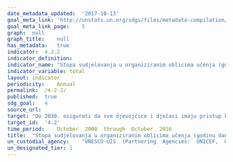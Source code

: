 ```yaml
---	
date_metadata_updated:	'2017-10-13'
goal_meta_link:	'http://unstats.un.org/sdgs/files/metadata-compilation/Metadata-Goal-4.pdf'
goal_meta_link_page:	5
graph:	null
graph_title:	null
has_metadata:	true
indicator:	4.2.2
indicator_definition:	
indicator_name:	"Stopa sudjelovanja u organiziranim oblicima učenja (godinu dana prije službene dobi za upis u osnovnu školu), prema spolu"
indicator_variable:	total
layout:	indicator
periodicity:	Annual
permalink:	/4-2-2/
published:	true
sdg_goal:	4
source_url:	
target:	"Do 2030. osigurati da sve djevojčice i dječaci imaju pristup kvalitetnom razvoju tijekom ranog djetinjstva, skrbi i predškolskom obrazovanju kako bi bili spremni za osnovnoškolsko obrazovanje"
target_id:	'4.2'
time_period:	October  2000  through  October  2016
title:	"Stopa sudjelovanja u organiziranim oblicima učenja (godinu dana prije službene dobi za upis u osnovnu školu), prema spolu"
un_custodial_agency:	"UNESCO-UIS  (Partnering  Agencies:  UNICEF,  OECD)"
un_designated_tier:	1
---	
```

